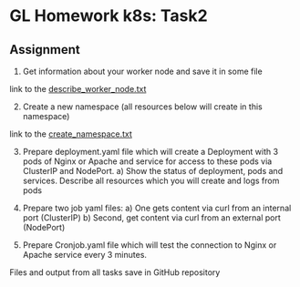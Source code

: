 # GL Homework k8s: Task2

## Assignment

1. Get information about your worker node and save it in some file

link to the [describe_worker_node.txt](https://github.com/serhieiev/gl-hw-k8s/blob/main/Task2/describe_worker_node.txt)

2. Create a new namespace (all resources below will create in this namespace)

link to the [create_namespace.txt](https://github.com/serhieiev/gl-hw-k8s/blob/main/Task2/create_namespace.txt)

3. Prepare deployment.yaml file which will create a Deployment with 3 pods of Nginx or Apache and service for access to these pods via ClusterIP and NodePort. 
a) Show the status of deployment, pods and services. Describe all resources which you will create and logs from pods

4. Prepare two job yaml files:
a) One gets content via curl from an internal port (ClusterIP)
b) Second, get content via curl from an external port (NodePort)

5. Prepare Cronjob.yaml file which will test the connection to Nginx or Apache service every 3 minutes.


Files and output from all tasks save in GitHub repository
